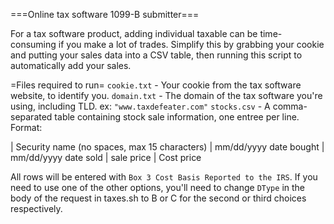 ===Online tax software 1099-B submitter===

For a tax software product, adding individual taxable can be time-consuming if you make a lot of trades. Simplify this by grabbing your cookie and putting your sales data into a CSV table, then running this script to automatically add your sales.

=Files required to run=
`cookie.txt` - Your cookie from the tax software website, to identify you.
`domain.txt` - The domain of the tax software you're using, including TLD. ex: `"www.taxdefeater.com"`
`stocks.csv` - A comma-separated table containing stock sale information, one entree per line. Format:

| Security name (no spaces, max 15 characters) | mm/dd/yyyy date bought | mm/dd/yyyy date sold | sale price | Cost price

All rows will be entered with `Box 3 Cost Basis Reported to the IRS`. If you need to use one of the other options, you'll need to change `DType` in the body of the request in taxes.sh to B or C for the second or third choices respectively.
